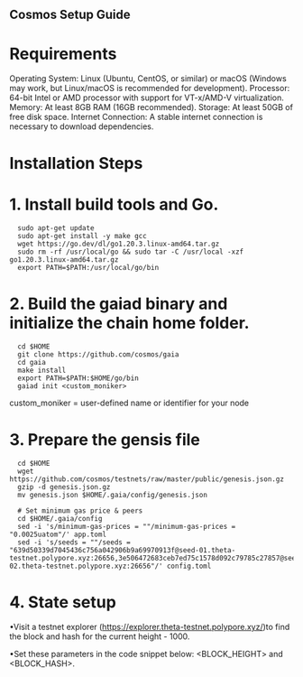 ## Cosmos Setup Guide


# Requirements

Operating System: Linux (Ubuntu, CentOS, or similar) or macOS (Windows may work, but Linux/macOS is recommended for development).
Processor: 64-bit Intel or AMD processor with support for VT-x/AMD-V virtualization.
Memory: At least 8GB RAM (16GB recommended).
Storage: At least 50GB of free disk space.
Internet Connection: A stable internet connection is necessary to download dependencies.

# Installation Steps

# 1. Install build tools and Go.
      sudo apt-get update
      sudo apt-get install -y make gcc
      wget https://go.dev/dl/go1.20.3.linux-amd64.tar.gz
      sudo rm -rf /usr/local/go && sudo tar -C /usr/local -xzf go1.20.3.linux-amd64.tar.gz
      export PATH=$PATH:/usr/local/go/bin
# 2. Build the gaiad binary and initialize the chain home folder.

      cd $HOME
      git clone https://github.com/cosmos/gaia
      cd gaia
      make install
      export PATH=$PATH:$HOME/go/bin
      gaiad init <custom_moniker>

custom_moniker = user-defined name or identifier for your node

# 3. Prepare the gensis file

      cd $HOME
      wget https://github.com/cosmos/testnets/raw/master/public/genesis.json.gz
      gzip -d genesis.json.gz
      mv genesis.json $HOME/.gaia/config/genesis.json
      
      # Set minimum gas price & peers
      cd $HOME/.gaia/config
      sed -i 's/minimum-gas-prices = ""/minimum-gas-prices = "0.0025uatom"/' app.toml
      sed -i 's/seeds = ""/seeds = "639d50339d7045436c756a042906b9a69970913f@seed-01.theta-testnet.polypore.xyz:26656,3e506472683ceb7ed75c1578d092c79785c27857@seed-02.theta-testnet.polypore.xyz:26656"/' config.toml

# 4. State setup

      
•Visit a testnet explorer (https://explorer.theta-testnet.polypore.xyz/)to find the block and hash for the current height - 1000.

•Set these parameters in the code snippet below: <BLOCK_HEIGHT> and <BLOCK_HASH>.


